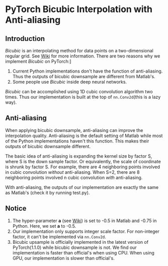 # PyTorch Bicubic Interpolation with Anti-aliasing

## Introduction
*Bicubic* is an interpolating method for data points on a two-dimensional regular grid. See [Wiki](https://en.wikipedia.org/wiki/Bicubic_interpolation) for more information. There are two reasons why we implement *Bicubic* on PyTorch:]

1. Current Python implementations don't have the function of anti-aliasing. Thus the outputs of bicubic downsample are different from Matlab's.
2. Some people use *Bicubic* inside deep neural networks.

*Bicubic* can be accomplished using 1D cubic convolution algorithm two times. Thus our implementation is built at the top of `nn.Conv2d`(this is a lazy way). 

## Anti-aliasing
When applying bicubic downsample, anti-aliasing can improve the interpolation quality. Anti-aliasing is the default setting of Matlab while most of the Python implementations haven't this function. This makes their outputs of bicubic downsample different.

The basic idea of anti-aliasing is expanding the kernel size by factor S, where S is the down sample factor. Or equivalently, the scale of coordinate is shrunk by factor S. For example, there are 4 neighboring points involved in cubic convolution *without* anti-aliasing. When S=2, there are 8 neighboring points involved n cubic convolution *with* anti-aliasing.

With anti-aliasing, the outputs of our implementation are exactly the same as Matlab's (check it by running test.py).

## Notice

1. The hyper-parameter **a** (see [Wiki](https://en.wikipedia.org/wiki/Bicubic_interpolation)) is set to -0.5 in Matlab and -0.75 in Python. Here, we set **a** to -0.5.
2. Our implementation only supports integer scale factor. For non-integer factor, it can't be implemented via `nn.Conv2d`.
3. Bicubic upsample is officially implemented in the latest version of PyTorch(1.1.0) while bicubic downsample is not. We find our implementation is faster than official's when using CPU. When using GPU, our implementation is slower than official's.

